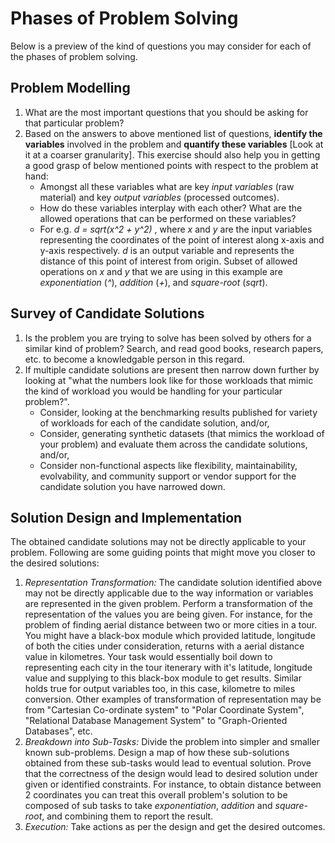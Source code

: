 # Phases of Problem Solving

Below is a preview of the kind of questions you may consider for each of the phases of problem solving.

## Problem Modelling
1. What are the most important questions that you should be asking for that particular problem?
2. Based on the answers to above mentioned list of questions, **identify the variables** involved in the problem and **quantify these variables** [Look at it at a coarser granularity]. This exercise should also help you in getting a good grasp of below mentioned points with respect to the problem at hand:
   - Amongst all these variables what are key *input variables* (raw material) and key *output variables* (processed outcomes).
   - How do these variables interplay with each other? What are the allowed operations that can be performed on these variables?
   - For e.g. *d = sqrt(x^2 + y^2)* , where *x* and *y* are the input variables representing the coordinates of the point of interest along x-axis and y-axis respectively. *d* is an output variable and represents the distance of this point of interest from origin. Subset of allowed operations on *x* and *y* that we are using in this example are *exponentiation* (*^*), *addition* (*+*), and *square-root* (*sqrt*).
 
## Survey of Candidate Solutions
1. Is the problem you are trying to solve has been solved by others for a similar kind of problem? Search, and read good books, research papers, etc. to become a knowledgable person in this regard.
2. If multiple candidate solutions are present then narrow down further by looking at "what the numbers look like for those workloads that mimic the kind of workload you would be handling for your particular problem?".
   - Consider, looking at the benchmarking results published for variety of workloads for each of the candidate solution, and/or,
   - Consider, generating synthetic datasets (that mimics the workload of your problem) and evaluate them across the candidate solutions, and/or,
   - Consider non-functional aspects like flexibility, maintainability, evolvability, and community support or vendor support for the candidate solution you have narrowed down.

## Solution Design and Implementation
The obtained candidate solutions may not be directly applicable to your problem. Following are some guiding points that might move you closer to the desired solutions:
1. *Representation Transformation:* The candidate solution identified above may not be directly applicable due to the way information or variables are represented in the given problem. Perform a transformation of the representation of the values you are being given. For instance, for the problem of finding aerial distance between two or more cities in a tour. You might have a black-box module which provided latitude, longitude of both the cities under consideration, returns with a aerial distance value in kilometres. Your task would essentially boil down to representing each city in the tour itenerary with it's latitude, longitude value and supplying to this black-box module to get results. Similar holds true for output variables too, in this case, kilometre to miles conversion. Other examples of transformation of representation may be from "Cartesian Co-ordinate system" to "Polar Coordinate System", "Relational Database Management System" to "Graph-Oriented Databases", etc.
2. *Breakdown into Sub-Tasks:* Divide the problem into simpler and smaller known sub-problems. Design a map of how these sub-solutions obtained from these sub-tasks would lead to eventual solution. Prove that the correctness of the design would lead to desired solution under given or identified constraints. For instance, to obtain distance between 2 coordinates you can treat this overall problem's solution to be composed of sub tasks to take *exponentiation*, *addition* and *square-root*, and combining them to report the result.
3. *Execution:* Take actions as per the design and get the desired outcomes.
